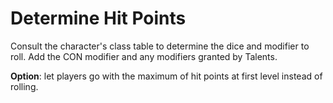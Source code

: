 
<!-- PAGE UNBREAK -->

# Determine Hit Points

Consult the character's class table to determine the dice and modifier to roll. Add the CON modifier and any modifiers granted by Talents.

**Option**: let players go with the maximum of hit points at first level instead of rolling.

